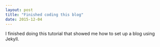 ```yaml
---
layout: post
title: "Finished coding this blog"
date: 2015-12-04
---
```


I finished doing this tutorial that showed me how to set up a blog using Jekyll.
